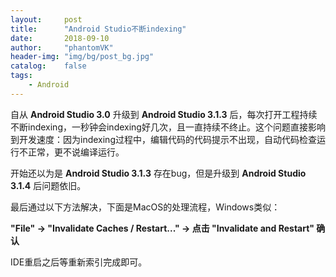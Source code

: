 ```yaml
---
layout:     post
title:      "Android Studio不断indexing"
date:       2018-09-10
author:     "phantomVK"
header-img: "img/bg/post_bg.jpg"
catalog:    false
tags:
    - Android
---
```


自从 __Android Studio 3.0__ 升级到 __Android Studio 3.1.3__ 后，每次打开工程持续不断indexing，一秒钟会indexing好几次，且一直持续不终止。这个问题直接影响到开发速度：因为indexing过程中，编辑代码的代码提示不出现，自动代码检查运行不正常，更不说编译运行。

开始还以为是 __Android Studio 3.1.3__ 存在bug，但是升级到 __Android Studio 3.1.4__ 后问题依旧。

最后通过以下方法解决，下面是MacOS的处理流程，Windows类似：

__"File" -> "Invalidate Caches / Restart..." -> 点击 "Invalidate and Restart" 确认__

IDE重启之后等重新索引完成即可。